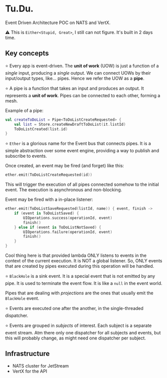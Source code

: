# Tu.Du.

Event Driven Architecture POC on NATS and VertX.

⚠️ This is `Either<Stupid, Great>`, I still can not figure. It's built in 2 days time.

## Key concepts

⭐️ Every app is event-driven. The **unit of work** (UOW) is just a function of a _single_ input, producing a _single_ output. We can connect UOWs by their input/output types, like... pipes. Hence we refer the UOW as a **pipe**.

⭐️ A pipe is a function that takes an input and produces an output. It represents a **unit of work**. Pipes can be connected to each other, forming a mesh.

Example of a pipe:

```kt
val createToDoList = Pipe<ToDoListCreateRequested> {
    val list = Store.createNewDraftToDoList(it.listId)
    ToDoListCreated(list.id)
}
```

⭐️ `Ether` is a glorious name for the Event bus that connects pipes. It is a simple abstraction over some event engine, providing a way to publish and subscribe to events.

Once created, an event may be fired (and forget) like this:

```kt
ether.emit(ToDoListCreateRequested(id))
```

This will trigger the execution of all pipes connected somehow to the initial event. The execution is asynchronous and non-blocking.

Event may be fired with a in-place listener:

```kt
ether.emit(ToDoListSaveRequested(listId, name)) { event, finish ->
    if (event is ToDoListSaved) {
        UIOperations.success(operationId, event)
        finish()
    } else if (event is ToDoListNotSaved) {
        UIOperations.failure(operationId, event)
        finish()
    }
}
```

Cool thing here is that provided lambda ONLY listens to events in the context of the current execution. It is NOT a global listener. So, ONLY events that are created by pipes executed during this operation will be handled.

⭐️ `BlackHole` is a sink event. It is a special event that is not emitted by any pipe. It is used to terminate the event flow. It is like a `null` in the event world.

Pipes that are dealing with _projections_ are the ones that usually emit the `BlackHole` event.

⭐️ Events are executed one after the another, in the single-threaded dispatcher.

⭐️ Events are grouped in _subjects_ of interest. Each subject is a separate event stream. Atm there only one dispatcher for all subjects and events, but this will probably change, as might need one dispatcher per subject.

## Infrastructure

+ NATS cluster for JetStream
+ VertX for the API

